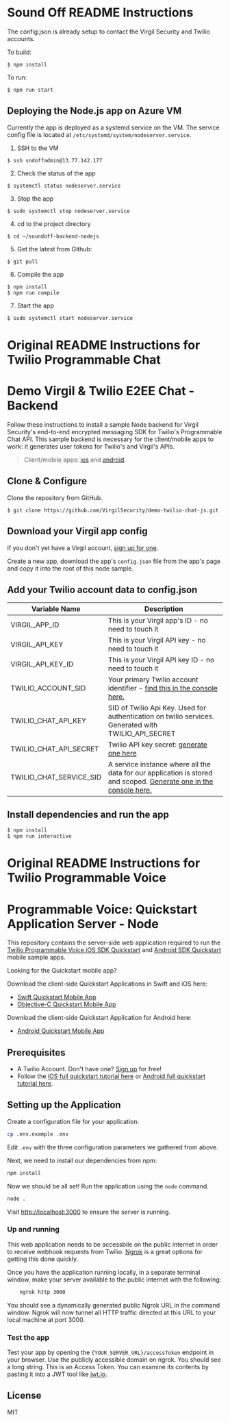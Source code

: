 # Sound Off README Instructions

The config.json is already setup to contact the Virgil Security and Twilio accounts.

To build:
```
$ npm install
```

To run:
```
$ npm run start
```

## Deploying the Node.js app on Azure VM

Currently the app is deployed as a systemd service on the VM.
The service config file is located at `/etc/systemd/system/nodeserver.service`.

1. SSH to the VM
```
$ ssh sndoffadmin@13.77.142.177
```
2. Check the status of the app
```
$ systemctl status nodeserver.service
```
3. Stop the app
```
$ sudo systemctl stop nodeserver.service
```
4. cd to the project directory
```
$ cd ~/soundoff-backend-nodejs
```
5. Get the latest from Github:
```
$ git pull
```
6. Compile the app
```
$ npm install
$ npm run compile
```
7. Start the app
```
$ sudo systemctl start nodeserver.service
```



# Original README Instructions for Twilio Programmable Chat

# Demo Virgil & Twilio E2EE Chat - Backend

Follow these instructions to install a sample Node backend for Virgil Security's end-to-end encrypted messaging SDK for Twilio's Programmable Chat API. This sample backend is necessary for the client/mobile apps to work: it generates user tokens for Twilio's and Virgil's APIs.

> Client/mobile apps: [ios](https://github.com/VirgilSecurity/chat-twilio-ios/tree/sample-v5) and [android](https://github.com/VirgilSecurity/demo-twilio-chat-android).


## Clone & Configure

Clone the repository from GitHub.

```
$ git clone https://github.com/VirgilSecurity/demo-twilio-chat-js.git
```

## Download your Virgil app config

If you don't yet have a Virgil account, [sign up for one](https://VirgilSecurity.com/getstarted).

Create a new app, download the app's ```config.json``` file from the app's page and copy it into the root of this node sample.

## Add your Twilio account data to config.json

| Variable Name                     | Description                    |
|-----------------------------------|--------------------------------|
| VIRGIL_APP_ID                   | This is your Virgil app's ID - no need to touch it |
| VIRGIL_API_KEY                  | This is your Virgil API key - no need to touch it |
| VIRGIL_API_KEY_ID               | This is your Virgil API key ID - no need to touch it |
| TWILIO_ACCOUNT_SID                | Your primary Twilio account identifier - [find this in the console here.](https://www.twilio.com/console)        |
| TWILIO_CHAT_API_KEY                    | SID of Twilio Api Key. Used for authentication on twilio services. Generated with TWILIO_API_SECRET|
| TWILIO_CHAT_API_SECRET                 | Twilio API key secret: [generate one here](https://www.twilio.com/console/chat/runtime/api-keys) |
| TWILIO_CHAT_SERVICE_SID            | A service instance where all the data for our application is stored and scoped. [Generate one in the console here.](https://www.twilio.com/console/chat/dashboard) |

## Install dependencies and run the app

```
$ npm install
$ npm run interactive
```





# Original README Instructions for Twilio Programmable Voice

Programmable Voice: Quickstart Application Server - Node
===
This repository contains the server-side web application required to run the [Twilio Programmable Voice iOS SDK Quickstart](https://www.twilio.com/docs/api/voice-sdk/ios/getting-started) and [Android SDK Quickstart](https://www.twilio.com/docs/api/voice-sdk/android/getting-started) mobile sample apps.

Looking for the Quickstart mobile app?

Download the client-side Quickstart Applications in Swift and iOS here:

- [Swift Quickstart Mobile App](https://github.com/twilio/voice-quickstart-swift)
- [Objective-C Quickstart Mobile App](https://github.com/twilio/voice-quickstart-objc)

Download the client-side Quickstart Application for Android here:

- [Android Quickstart Mobile App](https://github.com/twilio/voice-quickstart-android)

Prerequisites
---

* A Twilio Account. Don't have one? [Sign up](https://www.twilio.com/try-twilio) for free!
* Follow the [iOS full quickstart tutorial here](https://www.twilio.com/docs/api/voice-sdk/ios/getting-started) or [Android full quickstart tutorial here](https://www.twilio.com/docs/api/voice-sdk/android/getting-started).

## Setting up the Application

Create a configuration file for your application:

```bash
cp .env.example .env
```

Edit `.env` with the three configuration parameters we gathered from above.

Next, we need to install our dependencies from npm:

```bash
npm install
```

Now we should be all set! Run the application using the `node` command.

```bash
node .
```

Visit [http://localhost:3000](http://localhost:3000) to ensure the server is running.

### Up and running

This web application needs to be accessbile on the public internet in order to receive webhook requests from Twilio. [Ngrok](https://ngrok.com/) is a great options for getting this done quickly.

Once you have the application running locally, in a separate terminal window, make your server available to the public internet with the following:

```bash
    ngrok http 3000
```

You should see a dynamically generated public Ngrok URL in the command window. Ngrok will now tunnel all HTTP traffic directed at this URL to your local machine at port 3000.

### Test the app

Test your app by opening the `{YOUR_SERVER_URL}/accessToken` endpoint in your browser. Use the publicly accessible domain on ngrok. You should see a long string. This is an Access Token. You can examine its contents by pasting it into a JWT tool like [jwt.io](http://jwt.io).

## License

MIT

